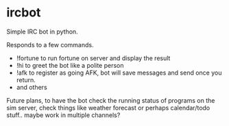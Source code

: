 # ircbot

Simple IRC bot in python.

Responds to a few commands.

 - !fortune  to run fortune on server and display the result
 - !hi       to greet the bot like a polite person
 - !afk      to register as going AFK, bot will save messages and send once 
             you return.
 - and others

Future plans, to have the bot check the running status of programs on the sim
server, check things like weather forecast or perhaps calendar/todo stuff.. maybe 
work in multiple channels?

